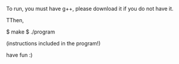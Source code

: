 To run, you must have g++, please download it if you do not have it.

TThen,

$ make
$ ./program

(instructions included in the program!) 

have fun :)
